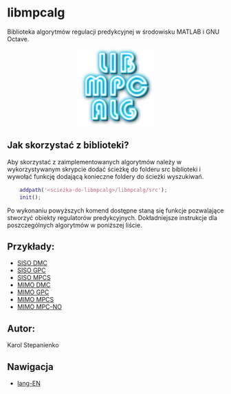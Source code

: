 # libmpcalg
Biblioteka algorytmów regulacji predykcyjnej w środowisku MATLAB i GNU Octave.

<p align="center">
  <img src="./img/libmpcalg_logo.png"  alt="libmpcalg's logo"/>
</p>

## Jak skorzystać z biblioteki?
Aby skorzystać z zaimplementowanych algorytmów należy w wykorzystywanym
skrypcie dodać ścieżkę do folderu src biblioteki i wywołać funkcję
dodającą konieczne foldery do ścieżki wyszukiwań.
```MATLAB
    addpath('<scieżka-do-libmpcalg>/libmpcalg/src');
    init();
```
Po wykonaniu powyższych komend dostępne staną się funkcje pozwalające stworzyć
obiekty regulatorów predykcyjnych. Dokładniejsze instrukcje dla poszczególnych
algorytmów w poniższej liście.

## Przykłady:
- [SISO DMC](../mwe/mweSISO_DMC.m)
- [SISO GPC](../mwe/mweSISO_GPC.m)
- [SISO MPCS](../mwe/mweSISO_MPCS.m)
- [MIMO DMC](../mwe/mweMIMO_DMC.m)
- [MIMO GPC](../mwe/mweMIMO_GPC.m)
- [MIMO MPCS](../mwe/mweMIMO_MPCS.m)
- [MIMO MPC-NO](../mwe/mweMIMO_MPCNO.m)

## Autor:
Karol Stepanienko

## Nawigacja
- [lang-EN](../README.md)
